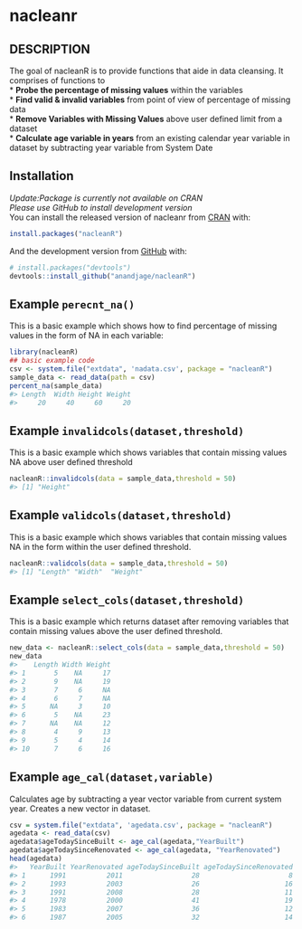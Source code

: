 
<!-- README.md is generated from README.Rmd. Please edit that file -->

# nacleanr

<!-- badges: start -->

<!-- badges: end -->

## DESCRIPTION

The goal of nacleanR is to provide functions that aide in data
cleansing. It comprises of functions to  
\* **Probe the percentage of missing values** within the variables  
\* **Find valid & invalid variables** from point of view of percentage
of missing data  
\* **Remove Variables with Missing Values** above user defined limit
from a dataset  
\* **Calculate age variable in years** from an existing calendar year
variable in dataset by subtracting year variable from System Date

## Installation

*Update:Package is currently not available on CRAN*  
*Please use GitHub to install development version*  
You can install the released version of nacleanr from
[CRAN](https://CRAN.R-project.org) with:

``` r
install.packages("nacleanR")
```

And the development version from [GitHub](https://github.com/) with:

``` r
# install.packages("devtools")
devtools::install_github("anandjage/nacleanR")
```

## Example `perecnt_na()`

This is a basic example which shows how to find percentage of missing
values in the form of NA in each variable:

``` r
library(nacleanR)
## basic example code
csv <- system.file("extdata", 'nadata.csv', package = "nacleanR")
sample_data <- read_data(path = csv)
percent_na(sample_data)
#> Length  Width Height Weight 
#>     20     40     60     20
```

## Example `invalidcols(dataset,threshold)`

This is a basic example which shows variables that contain missing
values NA above user defined threshold

``` r
nacleanR::invalidcols(data = sample_data,threshold = 50)
#> [1] "Height"
```

## Example `validcols(dataset,threshold)`

This is a basic example which shows variables that contain missing
values NA in the form within the user defined threshold.

``` r
nacleanR::validcols(data = sample_data,threshold = 50)
#> [1] "Length" "Width"  "Weight"
```

## Example `select_cols(dataset,threshold)`

This is a basic example which returns dataset after removing variables
that contain missing values above the user defined threshold.

``` r
new_data <- nacleanR::select_cols(data = sample_data,threshold = 50)
new_data
#>    Length Width Weight
#> 1       5    NA     17
#> 2       9    NA     19
#> 3       7     6     NA
#> 4       6     7     NA
#> 5      NA     3     10
#> 6       5    NA     23
#> 7      NA    NA     12
#> 8       4     9     13
#> 9       5     4     14
#> 10      7     6     16
```

## Example `age_cal(dataset,variable)`

Calculates age by subtracting a year vector variable from current system
year. Creates a new vector in dataset.

``` r
csv = system.file("extdata", 'agedata.csv', package = "nacleanR")
agedata <- read_data(csv)
agedata$ageTodaySinceBuilt <- age_cal(agedata,"YearBuilt")
agedata$ageTodaySinceRenovated <- age_cal(agedata, "YearRenovated")
head(agedata)
#>   YearBuilt YearRenovated ageTodaySinceBuilt ageTodaySinceRenovated
#> 1      1991          2011                 28                      8
#> 2      1993          2003                 26                     16
#> 3      1991          2008                 28                     11
#> 4      1978          2000                 41                     19
#> 5      1983          2007                 36                     12
#> 6      1987          2005                 32                     14
```
